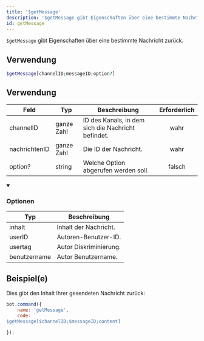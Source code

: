 ```yaml
---
title: '$getMessage'
description: '$getMessage gibt Eigenschaften über eine bestimmte Nachricht zurück.'
id: getMessage
---
```


`$getMessage` gibt Eigenschaften über eine bestimmte Nachricht zurück.

## Verwendung

```php
$getMessage[channelID;messageID;option?]
```

## Verwendung

| Feld          | Typ        | Beschreibung                                       | Erforderlich |
| ------------- | ---------- | -------------------------------------------------- |:------------:|
| channelID     | ganze Zahl | ID des Kanals, in dem sich die Nachricht befindet. |     wahr     |
| nachrichtenID | ganze Zahl | Die ID der Nachricht.                              |     wahr     |
| option?       | string     | Welche Option abgerufen werden soll.               |    falsch    |

<details open>
  <summary><h3> Optionen </h3></summary>

| Typ          | Beschreibung           |
| ------------ | ---------------------- |
| inhalt       | Inhalt der Nachricht.  |
| userID       | Autoren-Benutzer-ID.   |
| usertag      | Autor Diskriminierung. |
| benutzername | Autor Benutzername.    |

</details>

## Beispiel(e)

Dies gibt den Inhalt Ihrer gesendeten Nachricht zurück:

```javascript
bot.command({
    name: 'getMessage',
    code: `
$getMessage[$channelID;$messageID;content]
  `
});
```